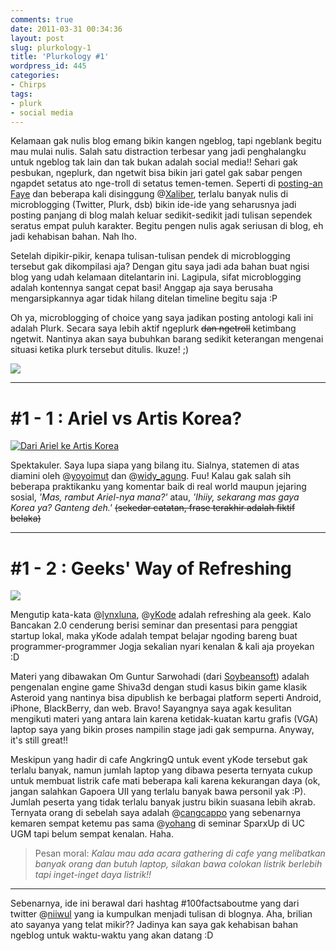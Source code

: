 ```yaml
---
comments: true
date: 2011-03-31 00:34:36
layout: post
slug: plurkology-1
title: 'Plurkology #1'
wordpress_id: 445
categories:
- Chirps
tags:
- plurk
- social media
---
```


Kelamaan gak nulis blog emang bikin kangen ngeblog, tapi ngeblank begitu mau mulai nulis. Salah satu distraction terbesar yang jadi penghalangku untuk ngeblog tak lain dan tak bukan adalah social media!! Sehari gak pesbukan, ngeplurk, dan ngetwit bisa bikin jari gatel gak sabar pengen ngapdet setatus ato nge-troll di setatus temen-temen. Seperti di [posting-an Faye](http://d3wdr0p.com/2011/03/sekeadar-selingan/) dan beberapa kali disinggung @[Xaliber](http://plurk.com/xaliber), terlalu banyak nulis di microblogging (Twitter, Plurk, dsb) bikin ide-ide yang seharusnya jadi posting panjang di blog malah keluar sedikit-sedikit jadi tulisan sependek seratus empat puluh karakter. Begitu pengen nulis agak seriusan di blog, eh jadi kehabisan bahan. Nah lho.

<!-- more -->

Setelah dipikir-pikir, kenapa tulisan-tulisan pendek di microblogging tersebut gak dikompilasi aja? Dengan gitu saya jadi ada bahan buat ngisi blog yang udah kelamaan ditelantarin ini. Lagipula, sifat microblogging adalah kontennya sangat cepat basi! Anggap aja saya berusaha mengarsipkannya agar tidak hilang ditelan timeline begitu saja :P

Oh ya, microblogging of choice yang saya jadikan posting antologi kali ini adalah Plurk. Secara saya lebih aktif ngeplurk <del>dan ngetroll</del> ketimbang ngetwit. Nantinya akan saya bubuhkan barang sedikit keterangan mengenai situasi ketika plurk tersebut ditulis. Ikuze! ;)

[![](http://images.plurk.com/image_avatar_3319215_h.png)](http://www.plurk.com/akhy/invite/4)



* * *





# #1 - 1 : Ariel vs Artis Korea?


[![Dari Ariel ke Artis Korea](http://img.akhyar.web.id/plurk/plurkology-001.png)](http://www.plurk.com/p/bd6hoj)


Spektakuler. Saya lupa siapa yang bilang itu. Sialnya, statemen di atas diamini oleh @[yoyoimut](http://plurk.com/yoyoimut) dan @[widy_agung](http://plurk.com/widy_agung). Fuu! Kalau gak salah sih beberapa praktikanku yang komentar baik di real world maupun jejaring sosial, _'Mas, rambut Ariel-nya mana?'_ atau, _'Ihiiy, sekarang mas gaya Korea ya? Ganteng deh.'_ <del>(sekedar catatan, frase terakhir adalah fiktif belaka)</del>






* * *





# #1 - 2 : Geeks' Way of Refreshing


[![](http://img.akhyar.web.id/plurk/plurkology-002.png)](http://www.plurk.com/p/bdl37g)


Mengutip kata-kata @[lynxluna](http://twitter.com/lynxluna), @[yKode](http://twitter.com/yKode) adalah refreshing ala geek. Kalo Bancakan 2.0 cenderung berisi seminar dan presentasi para penggiat startup lokal, maka yKode adalah tempat belajar ngoding bareng buat programmer-programmer Jogja sekalian nyari kenalan & kali aja proyekan :D




Materi yang dibawakan Om Guntur Sarwohadi (dari [Soybeansoft](http://soybeansoft.com/)) adalah pengenalan engine game Shiva3d dengan studi kasus bikin game klasik Asteroid yang nantinya bisa dipublish ke berbagai platform seperti Android, iPhone, BlackBerry, dan web. Bravo! Sayangnya saya agak kesulitan mengikuti materi yang antara lain karena ketidak-kuatan kartu grafis (VGA) laptop saya yang bikin proses nampilin stage jadi gak sempurna. Anyway, it's still great!!




Meskipun yang hadir di cafe AngkringQ untuk event yKode tersebut gak terlalu banyak, namun jumlah laptop yang dibawa peserta ternyata cukup untuk membuat listrik cafe mati beberapa kali karena kekurangan daya (ok, jangan salahkan Gapoera UII yang terlalu banyak bawa personil yak :P). Jumlah peserta yang tidak terlalu banyak justru bikin suasana lebih akrab. Ternyata orang di sebelah saya adalah @[cangcappo](http://plurk.com/cangcappo) yang sebenarnya kemaren sempat ketemu pas sama @[yohang](http://plurk.com/yohang) di seminar SparxUp di UC UGM tapi belum sempat kenalan. Haha.





> 

> 
> Pesan moral: _Kalau mau ada acara gathering di cafe yang melibatkan banyak orang dan butuh laptop, silakan bawa colokan listrik berlebih tapi inget-inget daya listrik!!_
> 
> 






* * *



Sebenarnya, ide ini berawal dari hashtag #100factsaboutme yang dari twitter @[niiwul](http://twitter.com/niiwul) yang ia kumpulkan menjadi tulisan di blognya. Aha, brilian ato sayanya yang telat mikir?? Jadinya kan saya gak kehabisan bahan ngeblog untuk waktu-waktu yang akan datang :D
